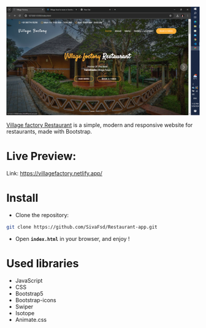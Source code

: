 ![Application screenshot](./assets/Screenshot.png)

[Village factory Restaurant](https://villagefactory.netlify.app/) is a simple, modern and responsive website for restaurants, made with Bootstrap.

# Live Preview:

Link: https://villagefactory.netlify.app/

# Install

- Clone the repository:

```bash
git clone https://github.com/SivaFsd/Restaurant-app.git
```

- Open **`index.html`** in your browser, and enjoy !

# Used libraries

- JavaScript
- CSS
- Bootstrap5
- Bootstrap-icons
- Swiper
- Isotope
- Animate.css

